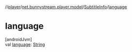 //[player](../../../index.md)/[net.bunnystream.player.model](../index.md)/[SubtitleInfo](index.md)/[language](language.md)

# language

[androidJvm]\
val [language](language.md): [String](https://kotlinlang.org/api/latest/jvm/stdlib/kotlin-stdlib/kotlin/-string/index.html)

